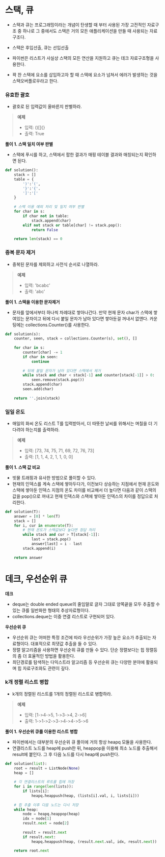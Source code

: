 # 스택, 큐

- 스택과 큐는 프로그래밍이라는 개념이 탄생할 때 부터 사용된 가장 고전적인 자료구조 중 하나로 그 중에서도 스택은 거의 모든 애플리케이션을 만들 때 사용되는 자료구조다.
- 스택은 후입선출, 큐는 선입선출
- 파이썬은 리스트가 사실상 스택의 모든 연산을 지원하고 큐는 데크 자료구조형을 사용한다.

-  꽉 찬 스택에 요소를 삽입하고자 할 때 스택에 요소가 넘쳐서 에러가 발생하는 것을 스택오버플로우라고 한다.



### 유효한 괄호

- 괄호로 된 입력값이 올바른지 판별하라.

> __예제__
>
> - 입력: ()[]{}
> - 출력: True



__풀이 1. 스택 일치 여부 판별__

- 스택에 푸시를 하고, 스택에서 팝한 결과가 매핑 테이블 결과와 매칭되는지 확인하면 된다.

```python
def solution():
    stack = []
    table = {
        ')':'(',
        '}':'{'.
        ']':'['
    }
    
    # 스택 이용 예외 처리 및 일치 여부 판별
    for char in s:
        if char not in table:
            stack.append(char)
        elif not stack or table[char] != stack.pop():
            return False
    
    return len(stack) == 0
```





### 중복 문자 제거

- 중복된 문자를 제외하고 사전식 순서로 나열하라.

> __예제__
>
> - 입력: 'bcabc'
> - 출력: 'abc'



__풀이 1. 스택을 이용한 문자제거__

- 문자를 앞에서부터 하나씩 차례대로 쌓아나간다. 만약 현재 문자 char가 스택에 쌓여있는 문자이고 뒤에 다시 붙일 문자가 남아 있다면 쌓아둔걸 꺼내서 없앤다. 카운팅에는 collections.Counter()를 사용한다.

```python
def solution(s):
    counter, seen, stack = collections.Counter(s), set(), []
    
    for char in s:
        counter[char] -= 1
        if char in seen:
            continue
        
        # 뒤에 붙일 문자가 남아 있다면 스택에서 제거
        while stack and char < stack[-1] and counter[stack[-1]] > 0:
            seen.remove(stack.pop())
        stack.append(char)
        seen.add(char)
   
	return ''.join(stack)
```



### 일일 온도

- 매일의 화씨 온도 리스트 T를 입력받아서, 더 따뜻한 날씨를 위해서는 며칠을 더 기다려야 하는지를 출력하라.

> __예제__
>
> - 입력: [73, 74, 75, 71, 69, 72, 76, 73]
> - 출력: [1, 1, 4, 2, 1, 1, 0, 0]



__풀이 1. 스택 값 비교__

- 빗물 트래핑과 유사한 방법으로 풀이할 수 있다.
- 현재의 인덱스를 계속 스택에 쌓아두다가, 이전보다 상승하는 지점에서 현재 온도와 스택에 쌓아둔 인덱스 지점의 온도 차이를 비교해서 더 높다면 다음과 같이 스택의 값을 pop()으로 꺼내고 현재 인덱스와 스택에 쌓아둔 인덱스의 차이를 정답으로 처리한다.

```python
def solution(T):
    answer = [0] * len(T)
    stack = []
    for i, cur in enumerate(T):
        # 현재 온도가 스택값보다 높다면 정답 처리
        while stack and cur > T[stack[-1]]:
            last = stack.pop()
            answer[last] = i - last
        stack.append(i)
    
    return answer
```



# 데크, 우선순위 큐

__데크__

- deque는 double ended queue의 줄임말로 글자 그대로 양쪽끝을 모두 추출할 수 있는 큐를 일반화한 형태의 추상자료형이다.
- collections.deque는 이중 연결 리스트로 구현되어 있다.



__우선순위 큐__

- 우선순위 큐는 어떠한 특정 조건에 따라 우선순위가 가장 높은 요소가 추출되는 자료형이다. 대표적으로 최댓값 추출을 들 수 있다.
- 정렬 알고리즘을 사용하면 우선순위 큐를 만들 수 있다. 단순 정렬보다는 힙 정렬등의 좀 더 효율적인 방법을 활용한다.
- 최단경로를 탐색하는 다익스트라 알고리즘 등 우선순위 큐는 다양한 분야에 활용되며 힙 자료구조와도 관련이 깊다.



### k개 정렬 리스트 병합

- k개의 정렬된 리스트를 1개의 정렬된 리스트로 병합하라.

> __예제__
>
> - 입력: [1->4->5, 1->3->4, 2->6]
> - 출력: 1->1->2->3->4->4->5->6



__풀이 1. 우선순위 큐를 이용한 리스트 병합__

- 파이썬에서는 대부분의 우선순위 큐 풀이에 거의 항상 heapq 모듈을 사용한다.
- 연결리스트 노드를 heap에 push한 뒤, heappop을 이용해 최소 노드를 추출해서 result에 붙인다. 그 후 다음 노드를 다시 heap에 push한다.

```python
def solution(list):
    root = result = ListNode(None)
    heap = []
    
    # 각 연결리스트의 루트를 힙에 저장
    for i in range(len(lists)):
        if lists[i]:
            heapq.heappush(heap, (lists[i].val, i, lists[i]))
    
    # 힙 추출 이후 다음 노드는 다시 저장
    while heap:
        node = heapq.heappop(heap)
        idx = node[1]
        result.next = node[2]
        
        result = result.next
        if result.next:
            heapq.heappush(heap, (result.next.val, idx, result.next))
    
    return root.next
```

